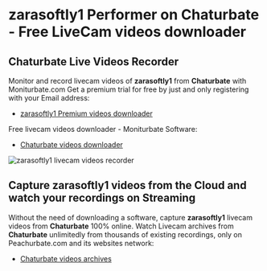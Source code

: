 # zarasoftly1 Performer on Chaturbate - Free LiveCam videos downloader

## Chaturbate Live Videos Recorder

Monitor and record livecam videos of **zarasoftly1** from **Chaturbate** with Moniturbate.com
Get a premium trial for free by just and only registering with your Email address:
* [zarasoftly1 Premium videos downloader](https://moniturbate.com/request-demo-licence-key.html)

Free livecam videos downloader - Moniturbate Software:
* [Chaturbate videos downloader](https://moniturbate.com/moniturbate-download-software.html)

![zarasoftly1 livecam videos recorder](https://peachurnet.com/templates/moniturbate-software.png)


## Capture zarasoftly1 videos from the Cloud and watch your recordings on Streaming

Without the need of downloading a software, capture **zarasoftly1** livecam videos from **Chaturbate** 100% online.
Watch Livecam archives from **Chaturbate** unlimitedly from thousands of existing recordings, only on Peachurbate.com and its websites network:
* [Chaturbate videos archives](https://peachurnet.com/)